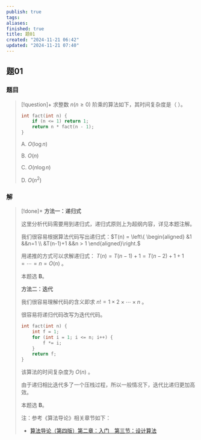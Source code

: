 ```yaml
---
publish: true
tags: 
aliases: 
finished: true
title: 题01
created: "2024-11-21 06:42"
updated: "2024-11-21 07:40"
---
```

## 题01
### 题目
> [!question]+
> 求整数 $n(n\ge0)$ 阶乘的算法如下，其时间复杂度是（ ）。
> 
> ```cpp
> int fact(int n) {
>     if (n <= 1) return 1;
>     return n * fact(n - 1);
> }
> ```
> 
> A. $O(\log n)$
> 
> B. $O(n)$
> 
> C. $O(n\log n)$
> 
> D. $O(n^2)$
### 解
> [!done]+
> **方法一：递归式**
> 
> 这里分析代码需要用到递归式，递归式原则上为超纲内容，详见本题注解。
> 
> 我们很容易根据算法代码写出递归式：$T(n) = \left\{ \begin{aligned} &1 &&n=1 \\ &T(n-1)+1 &&n > 1 \end{aligned}\right.$
> 
> 用递推的方式可以求解递归式： $T(n)=T(n-1)+1=T(n-2)+1+1=\cdots = n = O(n)$ 。
> 
> 本题选 **B**。
> 
> **方法二：迭代**
> 
> 我们很容易理解代码的含义即求 $n!=1\times2\times\cdots\times n$ 。
> 
> 很容易将递归代码改写为迭代代码。
> 
> ```cpp
> int fact(int n) {
>     int f = 1;
>     for (int i = 1; i <= n; i++) {
>         f *= i;
>     }
>     return f;
> }
> ```
> 
> 该算法的时间复杂度为 $O(n)$ 。
> 
> 由于递归相比迭代多了一个压栈过程，所以一般情况下，迭代比递归更加高效。
> 
> 本题选 **B**。
> 
> 注：参考《算法导论》相关章节如下：
> 
> - [算法导论（第四版）第二章：入门　第三节：设计算法](https://zhuanlan.zhihu.com/p/546214732)